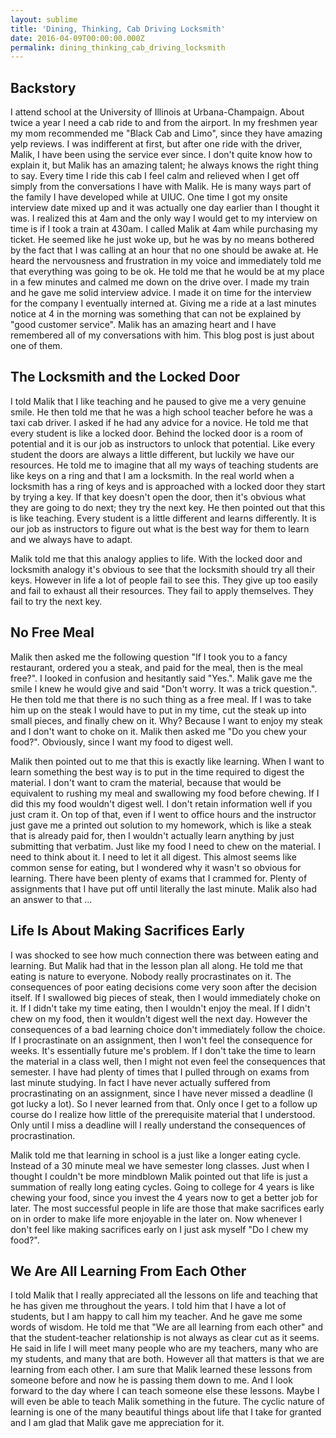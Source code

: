 ```yaml
---
layout: sublime
title: 'Dining, Thinking, Cab Driving Locksmith'
date: 2016-04-09T00:00:00.000Z
permalink: dining_thinking_cab_driving_locksmith
---
```


## Backstory

I attend school at the University of Illinois at Urbana-Champaign. About twice a year I need a cab ride to and from the airport. In my freshmen year my mom recommended me "Black Cab and Limo", since they have amazing yelp reviews. I was indifferent at first, but after one ride with the driver, Malik, I have been using the service ever since. I don't quite know how to explain it, but Malik has an amazing talent; he always knows the right thing to say. Every time I ride this cab I feel calm and relieved when I get off simply from the conversations I have with Malik. He is many ways part of the family I have developed while at UIUC. One time I got my onsite interview date mixed up and it was actually one day earlier than I thought it was. I realized this at 4am and the only way I would get to my interview on time is if I took a train at 430am. I called Malik at 4am while purchasing my ticket. He seemed like he just woke up, but he was by no means bothered by the fact that I was calling at an hour that no one should be awake at. He heard the nervousness and frustration in my voice and immediately told me that everything was going to be ok. He told me that he would be at my place in a few minutes and calmed me down on the drive over. I made my train and he gave me solid interview advice. I made it on time for the interview for the company I eventually interned at. Giving me a ride at a last minutes notice at 4 in the morning was something that can not be explained by "good customer service". Malik has an amazing heart and I have remembered all of my conversations with him. This blog post is just about one of them.

## The Locksmith and the Locked Door

I told Malik that I like teaching and he paused to give me a very genuine smile. He then told me that he was a high school teacher before he was a taxi cab driver. I asked if he had any advice for a novice. He told me that every student is like a locked door. Behind the locked door is a room of potential and it is our job as instructors to unlock that potential. Like every student the doors are always a little different, but luckily we have our resources. He told me to imagine that all my ways of teaching students are like keys on a ring and that I am a locksmith. In the real world when a locksmith has a ring of keys and is approached with a locked door they start by trying a key. If that key doesn't open the door, then it's obvious what they are going to do next; they try the next key. He then pointed out that this is like teaching. Every student is a little different and learns differently. It is our job as instructors to figure out what is the best way for them to learn and we always have to adapt.

Malik told me that this analogy applies to life. With the locked door and locksmith analogy it's obvious to see that the locksmith should try all their keys. However in life a lot of people fail to see this. They give up too easily and fail to exhaust all their resources. They fail to apply themselves. They fail to try the next key.

## No Free Meal

Malik then asked me the following question "If I took you to a fancy restaurant, ordered you a steak, and paid for the meal, then is the meal free?". I looked in confusion and hesitantly said "Yes.". Malik gave me the smile I knew he would give and said "Don't worry. It was a trick question.". He then told me that there is no such thing as a free meal. If I was to take him up on the steak I would have to put in my time, cut the steak up into small pieces, and finally chew on it. Why? Because I want to enjoy my steak and I don't want to choke on it. Malik then asked me "Do you chew your food?". Obviously, since I want my food to digest well.

Malik then pointed out to me that this is exactly like learning. When I want to learn something the best way is to put in the time required to digest the material. I don't want to cram the material, because that would be equivalent to rushing my meal and swallowing my food before chewing. If I did this my food wouldn't digest well. I don't retain information well if you just cram it. On top of that, even if I went to office hours and the instructor just gave me a printed out solution to my homework, which is like a steak that is already paid for, then I wouldn't actually learn anything by just submitting that verbatim. Just like my food I need to chew on the material. I need to think about it. I need to let it all digest. This almost seems like common sense for eating, but I wondered why it wasn't so obvious for learning. There have been plenty of exams that I crammed for. Plenty of assignments that I have put off until literally the last minute. Malik also had an answer to that ...

## Life Is About Making Sacrifices Early

I was shocked to see how much connection there was between eating and learning. But Malik had that in the lesson plan all along. He told me that eating is nature to everyone. Nobody really procrastinates on it. The consequences of poor eating decisions come very soon after the decision itself. If I swallowed big pieces of steak, then I would immediately choke on it. If I didn't take my time eating, then I wouldn't enjoy the meal. If I didn't chew on my food, then it wouldn't digest well the next day. However the consequences of a bad learning choice don't immediately follow the choice. If I procrastinate on an assignment, then I won't feel the consequence for weeks. It's essentially future me's problem. If I don't take the time to learn the material in a class well, then I might not even feel the consequences that semester. I have had plenty of times that I pulled through on exams from last minute studying. In fact I have never actually suffered from procrastinating on an assignment, since I have never missed a deadline (I got lucky a lot). So I never learned from that. Only once I get to a follow up course do I realize how little of the prerequisite material that I understood. Only until I miss a deadline will I really understand the consequences of procrastination.

Malik told me that learning in school is a just like a longer eating cycle. Instead of a 30 minute meal we have semester long classes. Just when I thought I couldn't be more mindblown Malik pointed out that life is just a summation of really long eating cycles. Going to college for 4 years is like chewing your food, since you invest the 4 years now to get a better job for later. The most successful people in life are those that make sacrifices early on in order to make life more enjoyable in the later on. Now whenever I don't feel like making sacrifices early on I just ask myself "Do I chew my food?".

## We Are All Learning From Each Other

I told Malik that I really appreciated all the lessons on life and teaching that he has given me throughout the years. I told him that I have a lot of students, but I am happy to call him my teacher. And he gave me some words of wisdom. He told me that "We are all learning from each other" and that the student-teacher relationship is not always as clear cut as it seems. He said in life I will meet many people who are my teachers, many who are my students, and many that are both. However all that matters is that we are learning from each other. I am sure that Malik learned these lessons from someone before and now he is passing them down to me. And I look forward to the day where I can teach someone else these lessons. Maybe I will even be able to teach Malik something in the future. The cyclic nature of learning is one of the many beautiful things about life that I take for granted and I am glad that Malik gave me appreciation for it.
